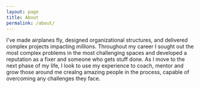 ```yaml
---
layout: page
title: About
permalink: /about/
---
```


I've made airplanes fly, designed organizational structures, and delivered complex projects impacting millions.
Throughout my career I sought out the most complex problems in the most challenging spaces and developed a reputation as 
a fixer and someone who gets stuff done. As I move to the next phase of my life, I look to use my experience to coach,
mentor and grow those around me creaIng amazing people in the process, capable of overcoming any challenges they face.
